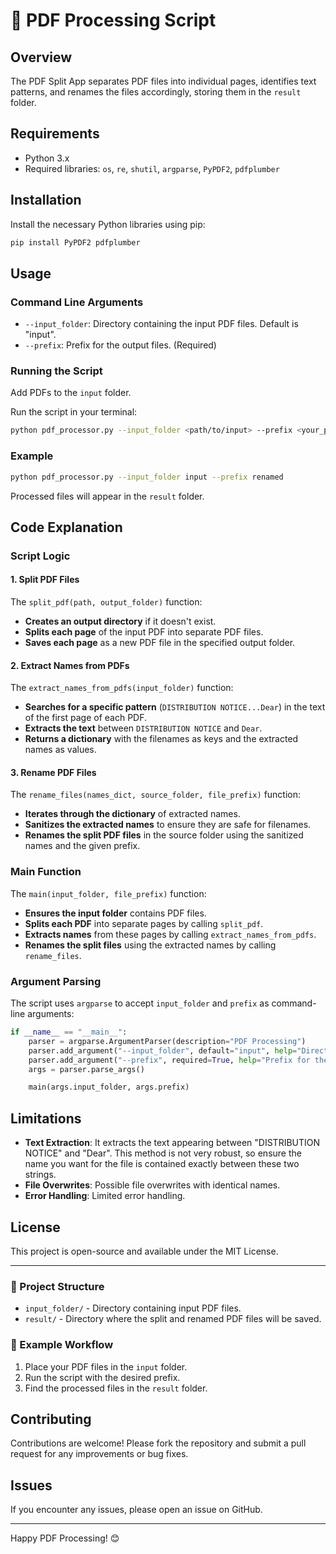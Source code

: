 # 📄 PDF Processing Script

## Overview

The PDF Split App separates PDF files into individual pages, identifies text patterns, and renames the files accordingly, storing them in the `result` folder.

## Requirements

- Python 3.x
- Required libraries: `os`, `re`, `shutil`, `argparse`, `PyPDF2`, `pdfplumber`

## Installation

Install the necessary Python libraries using pip:

```bash
pip install PyPDF2 pdfplumber
```

## Usage

### Command Line Arguments

- `--input_folder`: Directory containing the input PDF files. Default is "input".
- `--prefix`: Prefix for the output files. (Required)

### Running the Script

Add PDFs to the `input` folder.

Run the script in your terminal:

```bash
python pdf_processor.py --input_folder <path/to/input> --prefix <your_prefix>
```

### Example

```bash
python pdf_processor.py --input_folder input --prefix renamed
```

Processed files will appear in the `result` folder.

## Code Explanation

### Script Logic

#### 1. Split PDF Files

The `split_pdf(path, output_folder)` function:
- **Creates an output directory** if it doesn't exist.
- **Splits each page** of the input PDF into separate PDF files.
- **Saves each page** as a new PDF file in the specified output folder.

#### 2. Extract Names from PDFs

The `extract_names_from_pdfs(input_folder)` function:
- **Searches for a specific pattern** (`DISTRIBUTION NOTICE...Dear`) in the text of the first page of each PDF.
- **Extracts the text** between `DISTRIBUTION NOTICE` and `Dear`.
- **Returns a dictionary** with the filenames as keys and the extracted names as values.

#### 3. Rename PDF Files

The `rename_files(names_dict, source_folder, file_prefix)` function:
- **Iterates through the dictionary** of extracted names.
- **Sanitizes the extracted names** to ensure they are safe for filenames.
- **Renames the split PDF files** in the source folder using the sanitized names and the given prefix.

### Main Function

The `main(input_folder, file_prefix)` function:
- **Ensures the input folder** contains PDF files.
- **Splits each PDF** into separate pages by calling `split_pdf`.
- **Extracts names** from these pages by calling `extract_names_from_pdfs`.
- **Renames the split files** using the extracted names by calling `rename_files`.

### Argument Parsing

The script uses `argparse` to accept `input_folder` and `prefix` as command-line arguments:

```python
if __name__ == "__main__":
    parser = argparse.ArgumentParser(description="PDF Processing")
    parser.add_argument("--input_folder", default="input", help="Directory with input PDF files")
    parser.add_argument("--prefix", required=True, help="Prefix for the output files")
    args = parser.parse_args()

    main(args.input_folder, args.prefix)
```

## Limitations

- **Text Extraction**: It extracts the text appearing between "DISTRIBUTION NOTICE" and "Dear". This method is not very robust, so ensure the name you want for the file is contained exactly between these two strings.
- **File Overwrites**: Possible file overwrites with identical names.
- **Error Handling**: Limited error handling.

## License

This project is open-source and available under the MIT License.

---

### 📂 Project Structure

- `input_folder/` - Directory containing input PDF files.
- `result/` - Directory where the split and renamed PDF files will be saved.

### 📑 Example Workflow

1. Place your PDF files in the `input` folder.
2. Run the script with the desired prefix.
3. Find the processed files in the `result` folder.

## Contributing

Contributions are welcome! Please fork the repository and submit a pull request for any improvements or bug fixes.

## Issues

If you encounter any issues, please open an issue on GitHub.

---

Happy PDF Processing! 😊
